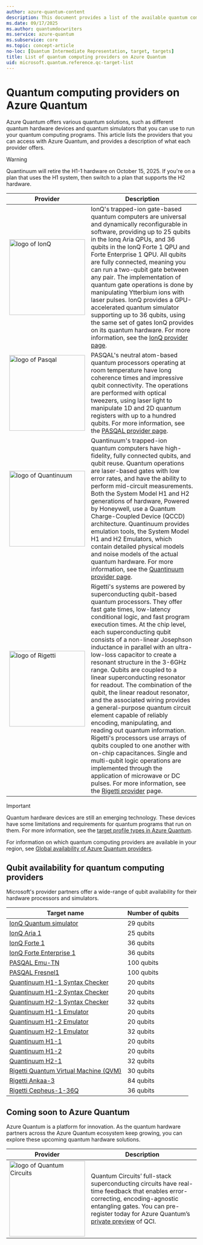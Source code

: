 ```yaml
---
author: azure-quantum-content
description: This document provides a list of the available quantum computing providers on Azure Quantum.
ms.date: 09/17/2025
ms.author: quantumdocwriters
ms.service: azure-quantum
ms.subservice: core
ms.topic: concept-article
no-loc: [Quantum Intermediate Representation, target, targets]
title: List of quantum computing providers on Azure Quantum
uid: microsoft.quantum.reference.qc-target-list
---
```


# Quantum computing providers on Azure Quantum

Azure Quantum offers various quantum solutions, such as different quantum hardware devices and quantum simulators that you can use to run your quantum computing programs. This article lists the providers that you can access with Azure Quantum, and provides a description of what each provider offers.

> [!WARNING]
> Quantinuum will retire the H1-1 hardware on October 15, 2025. If you're on a plan that uses the H1 system, then switch to a plan that supports the H2 hardware.

| Provider                                                                                                              | Description                                                                                                                                                                                                                                                                                                                                                                                                                                                                                                                                                                                                                                                                                                                                                                                                                                                                                                                                                                         |
| --------------------------------------------------------------------------------------------------------------------- | ----------------------------------------------------------------------------------------------------------------------------------------------------------------------------------------------------------------------------------------------------------------------------------------------------------------------------------------------------------------------------------------------------------------------------------------------------------------------------------------------------------------------------------------------------------------------------------------------------------------------------------------------------------------------------------------------------------------------------------------------------------------------------------------------------------------------------------------------------------------------------------------------------------------------------------------------------------------------------------- |
| <img src="~/media/logo-ionq2.png" alt="logo of IonQ" title="logo of IonQ" width="200" height="200"/>                  | IonQ's trapped-ion gate-based quantum computers are universal and dynamically reconfigurable in software, providing up to 25 qubits in the Ionq Aria QPUs, and 36 qubits in the IonQ Forte 1 QPU and Forte Enterprise 1 QPU. All qubits are fully connected, meaning you can run a two-qubit gate between any pair. The implementation of quantum gate operations is done by manipulating Ytterbium ions with laser pulses. IonQ provides a GPU-accelerated quantum simulator supporting up to 36 qubits, using the same set of gates IonQ provides on its quantum hardware. For more information, see the [IonQ provider page](xref:microsoft.quantum.providers.ionq).                                                                                                                                                                                                                                                                                                             |
| <img src="~/media/logo-pasqal.png" alt="logo of Pasqal" title="logo of Pasqal" width="200" height="200"/>             | PASQAL's neutral atom-based quantum processors operating at room temperature have long coherence times and impressive qubit connectivity. The operations are performed with optical tweezers, using laser light to manipulate 1D and 2D quantum registers with up to a hundred qubits. For more information, see the [PASQAL provider page](xref:microsoft.quantum.providers.pasqal).                                                                                                                                                                                                                                                                                                                                                                                                                                                                                                                                                                                               |
| <img src="~/media/logo-quantinuum.svg" alt="logo of Quantinuum" title="logo of Quantinuum" width="200" height="200"/> | Quantinuum's trapped-ion quantum computers have high-fidelity, fully connected qubits, and qubit reuse. Quantum operations are laser-based gates with low error rates, and have the ability to perform mid-circuit measurements. Both the System Model H1 and H2 generations of hardware, Powered by Honeywell, use a Quantum Charge-Coupled Device (QCCD) architecture. Quantinuum provides emulation tools, the System Model H1 and H2 Emulators, which contain detailed physical models and noise models of the actual quantum hardware. For more information, see the [Quantinuum provider page](xref:microsoft.quantum.providers.quantinuum).                                                                                                                                                                                                                                                                                                                                  |
| <img src="~/media/logo-rigetti.png" alt="logo of Rigetti" title="logo of Rigetti" width="200" height="200"/>          | Rigetti's systems are powered by superconducting qubit-based quantum processors. They offer fast gate times, low-latency conditional logic, and fast program execution times. At the chip level, each superconducting qubit consists of a non-linear Josephson inductance in parallel with an ultra-low-loss capacitor to create a resonant structure in the 3-6GHz range. Qubits are coupled to a linear superconducting resonator for readout. The combination of the qubit, the linear readout resonator, and the associated wiring provides a general-purpose quantum circuit element capable of reliably encoding, manipulating, and reading out quantum information. Rigetti's processors use arrays of qubits coupled to one another with on-chip capacitances. Single and multi-qubit logic operations are implemented through the application of microwave or DC pulses.  For more information, see the [Rigetti provider](xref:microsoft.quantum.providers.rigetti) page. |

> [!IMPORTANT]
> Quantum hardware devices are still an emerging technology. These devices have some limitations and requirements for quantum programs that run on them. For more information, see the [target profile types in Azure Quantum](xref:microsoft.quantum.target-profiles). 

For information on which quantum computing providers are available in your region, see [Global availability of Azure Quantum providers](xref:microsoft.quantum.provider-availability).

## Qubit availability for quantum computing providers

Microsoft's provider partners offer a wide-range of qubit availability for their hardware processors and simulators. 

| Target name                                                                                           | Number of qubits |     |
| ----------------------------------------------------------------------------------------------------- | ---------------- | --- |
| [IonQ Quantum simulator](xref:microsoft.quantum.providers.ionq#quantum-simulator)                     | 29 qubits        |     |
| [IonQ Aria 1](xref:microsoft.quantum.providers.ionq#ionq-aria-quantum-computer)                       | 25 qubits        |     |
| [IonQ Forte 1](xref:microsoft.quantum.providers.ionq#ionq-forte-quantum-computer)                     | 36 qubits        |     |
| [IonQ Forte Enterprise 1](xref:microsoft.quantum.providers.ionq#ionq-forte-enterprise-quantum-computer) | 36 qubits        |     |
| [PASQAL Emu-TN](xref:microsoft.quantum.providers.pasqal#emulator)                                     | 100 qubits       |     |
| [PASQAL Fresnel1](xref:microsoft.quantum.providers.pasqal#fresnel1)                                   | 100 qubits       |     |
| [Quantinuum H1-1 Syntax Checker](xref:microsoft.quantum.providers.quantinuum#syntax-checkers)         | 20 qubits        |     |
| [Quantinuum H1-2 Syntax Checker](xref:microsoft.quantum.providers.quantinuum#syntax-checkers)         | 20 qubits        |     |
| [Quantinuum H2-1 Syntax Checker](xref:microsoft.quantum.providers.quantinuum#syntax-checkers)         | 32 qubits        |     |
| [Quantinuum H1-1 Emulator](xref:microsoft.quantum.providers.quantinuum#system-model-h1-emulators)     | 20 qubits        |     |
| [Quantinuum H1-2 Emulator](xref:microsoft.quantum.providers.quantinuum#system-model-h1-emulators)     | 20 qubits        |     |
| [Quantinuum H2-1 Emulator](xref:microsoft.quantum.providers.quantinuum#system-model-h2-emulator)      | 32 qubits        |     |
| [Quantinuum H1-1](xref:microsoft.quantum.providers.quantinuum#system-model-h1)                        | 20 qubits        |     |
| [Quantinuum H1-2](xref:microsoft.quantum.providers.quantinuum#system-model-h1)                        | 20 qubits        |     |
| [Quantinuum H2-1](xref:microsoft.quantum.providers.quantinuum#system-model-h2)                        | 32 qubits        |     |
| [Rigetti Quantum Virtual Machine (QVM)](xref:microsoft.quantum.providers.rigetti#simulators)          | 30 qubits        |     |
| [Rigetti Ankaa-3](xref:microsoft.quantum.providers.rigetti#ankaa-3)                                   | 84 qubits        |     |
| [Rigetti Cepheus-1-36Q](xref:microsoft.quantum.providers.rigetti#cepheus-1-36q)                       | 36 qubits        |     |

## Coming soon to Azure Quantum

Azure Quantum is a platform for innovation. As the quantum hardware partners across the Azure Quantum ecosystem keep growing, you can explore these upcoming quantum hardware solutions.

| Provider | Description  |
|---|---|
|<img src="~/media/logo-qci.png" alt="logo of Quantum Circuits" title="logo of Quantum Circuits" width="200" height="200"/>| Quantum Circuits’ full-stack superconducting circuits have real-time feedback that enables error-correcting, encoding-agnostic entangling gates. You can pre-register today for Azure Quantum’s [private preview](https://customervoice.microsoft.com/Pages/ResponsePage.aspx?id=v4j5cvGGr0GRqy180BHbRxm1OO5DJVRBs-fh9Rmd-nRURVRKVUJDM05WV1hDRlU2OFFZUlhUN1Q4SCQlQCN0PWcu) of QCI. |

